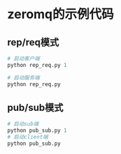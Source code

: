 # zeromq的示例代码
## rep/req模式
```python
# 启动客户端
python rep_req.py 1

# 启动服务端
python rep_req.py
```

## pub/sub模式

```python
# 启动sub端
python pub_sub.py 1
# 启动client端
python pub_sub.py 
```